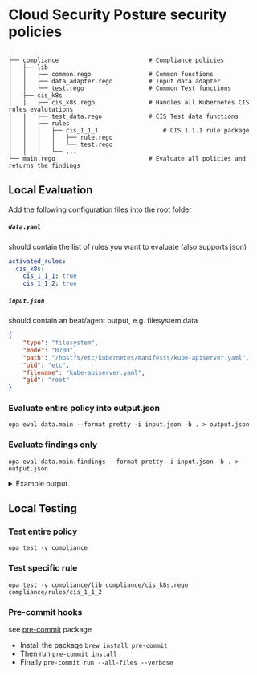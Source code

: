 # Cloud Security Posture security policies 
    .
    ├── compliance                         # Compliance policies
    │   ├── lib
    │   │   ├── common.rego                # Common functions
    │   │   ├── data_adapter.rego          # Input data adapter
    │   │   └── test.rego                  # Common Test functions
    │   ├── cis_k8s
    │   |   ├── cis_k8s.rego               # Handles all Kubernetes CIS rules evalutations
    │   |   ├── test_data.rego             # CIS Test data functions
    │   │   ├── rules
    │   │   │   ├── cis_1_1_1                  # CIS 1.1.1 rule package 
    │   │   │   │   ├── rule.rego
    │   │   │   │   └── test.rego
    │   │   │   └── ...
    └── main.rego                          # Evaluate all policies and returns the findings
    
## Local Evaluation
Add the following configuration files into the root folder
##### `data.yaml`
should contain the list of rules you want to evaluate (also supports json)

```yaml
activated_rules:
  cis_k8s:
    cis_1_1_1: true
    cis_1_1_2: true
```

##### `input.json`
should contain an beat/agent output, e.g. filesystem data

```json
{
    "type": "filesystem",
    "mode": "0700",
    "path": "/hostfs/etc/kubernetes/manifests/kube-apiserver.yaml",
    "uid": "etc",
    "filename": "kube-apiserver.yaml",
    "gid": "root"
}
```

### Evaluate entire policy into output.json
`opa eval data.main --format pretty -i input.json -b . > output.json`

### Evaluate findings only
`opa eval data.main.findings --format pretty -i input.json -b . > output.json`

<details> 
<summary>Example output</summary>
  
```json
{
  "findings": [
    [
      {
        "evaluation": "violation",
        "evidence": {
          "filemode": "0700"
        },
        "remediation": "chmod 644 /hostfs/etc/kubernetes/manifests/kube-apiserver.yaml",
        "tags": [
          "CIS",
          "CIS v1.6.0",
          "Kubernetes",
          "CIS 1.1.1",
          "Master Node Configuration"
        ]
      },
      {
        "rule_metadata": {
          "benchmark": "CIS Kubernetes",
          "description": "The API server pod specification file controls various parameters that set the behavior of the API server. You should restrict its file permissions to maintain the integrity of the file. The file should be writable by only the administrators on the system.",
          "impact": "None",
          "name": "Ensure that the API server pod specification file permissions are set to 644 or more restrictive",
          "tags": [
            "CIS 1.1.1",
            "Master Node Configuration"
          ],
          "version": "Version 6"
        }
      }
    ],
    [
      {
        "evaluation": "passed",
        "evidence": {
          "gid": "root",
          "uid": "root"
        },
        "remediation": "chown root:root /hostfs/etc/kubernetes/manifests/kube-apiserver.yaml",
        "tags": [
          "CIS",
          "CIS v1.6.0",
          "Kubernetes",
          "CIS 1.1.2",
          "Master Node Configuration"
        ]
      },
      {
        "rule_metadata": {
          "benchmark": "CIS Kubernetes",
          "description": "The API server pod specification file controls various parameters that set the behavior of the API server. You should set its file ownership to maintain the integrity of the file. The file should be owned by root:root.",
          "impact": "None",
          "name": "Ensure that the API server pod specification file ownership is set to root:root",
          "tags": [
            "CIS 1.1.2",
            "Master Node Configuration"
          ],
          "version": "Version 6"
        }
      }
    ]
  ],
  "resource": {
    "filename": "kube-apiserver.yaml",
    "gid": "root",
    "mode": "0700",
    "path": "/hostfs/etc/kubernetes/manifests/kube-apiserver.yaml",
    "type": "filesystem",
    "uid": "root"
  }
}



```
  
</details>

## Local Testing
### Test entire policy
`opa test -v compliance`

### Test specific rule
`opa test -v compliance/lib compliance/cis_k8s.rego compliance/rules/cis_1_1_2`

### Pre-commit hooks
see [pre-commit](https://pre-commit.com/) package

- Install the package `brew install pre-commit`
- Then run `pre-commit install`
- Finally `pre-commit run --all-files --verbose`

